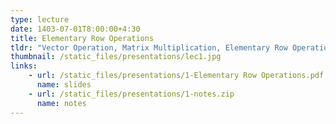 ```yaml
---
type: lecture
date: 1403-07-01T8:00:00+4:30
title: Elementary Row Operations
tldr: "Vector Operation, Matrix Multiplication, Elementary Row Operations, Elementary Matrices"
thumbnail: /static_files/presentations/lec1.jpg
links: 
    - url: /static_files/presentations/1-Elementary Row Operations.pdf
      name: slides
    - url: /static_files/presentations/1-notes.zip
      name: notes  
---
```



